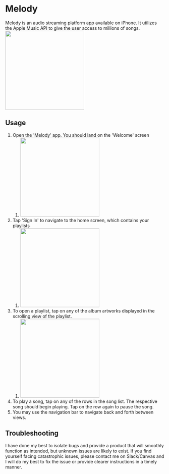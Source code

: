 # Melody

Melody is an audio streaming platform app available on iPhone. It utilizes the Apple Music API to give the user access to millions of songs.
<img src="https://user-images.githubusercontent.com/26030830/99919639-af4e9980-2cec-11eb-807a-52b02a855900.jpg" width="250">

## Usage
1. Open the 'Melody' app. You should land on the 'Welcome' screen
    1. <img src="https://user-images.githubusercontent.com/26030830/99919639-af4e9980-2cec-11eb-807a-52b02a855900.jpg" width="250">
1. Tap 'Sign In' to navigate to the home screen, which contains your playlists
    1. <img src="https://user-images.githubusercontent.com/26030830/99919642-b1b0f380-2cec-11eb-82cc-06c31fed8490.jpg" width="250">
1. To open a playlist, tap on any of the album artworks displayed in the scrolling view of the playlist.
    1. <img src="https://user-images.githubusercontent.com/26030830/99919644-b37ab700-2cec-11eb-8252-a27cecd0e7a5.jpg" width="250">
1. To play a song, tap on any of the rows in the song list. The respective song should begin playing. Tap on the row again to pause the song.
1. You may use the navigation bar to navigate back and forth between views.

## Troubleshooting

I have done my best to isolate bugs and provide a product that will smoothly function as intended, but unknown issues are likely to exist. If you find yourself facing catastrophic issues, please contact me on Slack/Canvas and I will do my best to fix the issue or provide clearer instructions in a timely manner.
